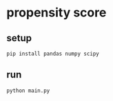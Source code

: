# propensity score

## setup

```shell
pip install pandas numpy scipy
```

## run

```shell
python main.py
```
